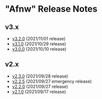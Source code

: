 # "Afnw" Release Notes

## v3.x

* [v3.2.0](v3.x/v3.2.0.md) (2021/11/01 release)
* [v3.1.0](v3.x/v3.1.0.md) (2021/10/29 release)
* [v3.0.0](v3.x/v3.0.0.md) (2021/10/10 release)

## v2.x

* [v2.3.0](v2.x/v2.3.0.md) (2021/09/28 release)
* [v2.2.5](v2.x/v2.2.5.md) (2021/09/27 emergency release)
* [v2.2.0](v2.x/v2.2.0.md) (2021/09/27 release)
* [v2.1.0](v2.x/v2.1.0.md) (2021/09/17 release)
